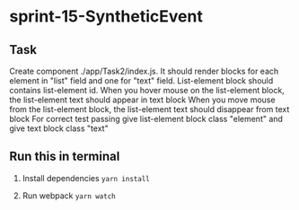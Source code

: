 # sprint-15-SyntheticEvent

## Task 
Create component ./app/Task2/index.js. It should render blocks for each element in "list" field and one for "text" field.
List-element block should contains list-element id.
When you hover mouse on the list-element block, the list-element text should appear in text block
When you move mouse from the list-element block, the list-element text should disappear from text block
For correct test passing give list-element block class "element" and give text block class "text"

## Run this in terminal

1. Install dependencies
`yarn install`

2. Run webpack
`yarn watch`

